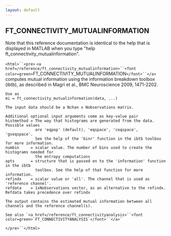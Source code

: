 ```yaml
---
layout: default
---
```


##  FT_CONNECTIVITY_MUTUALINFORMATION

Note that this reference documentation is identical to the help that is displayed in MATLAB when you type "help ft_connectivity_mutualinformation".

`<html>``<pre>`
    `<a href=/reference/ft_connectivity_mutualinformation>``<font color=green>`FT_CONNECTIVITY_MUTUALINFORMATION`</font>``</a>` computes mutual information using the information
    breakdown toolbox (ibtb), as described in Magri et al., BMC Neuroscience 2009,
    1471-2202.
 
    Use as
    mi = ft_connectivity_mutualinformation(data, ...)
 
    The input data should be a Nchan x Nobservations matrix.
 
    Additional optional input arguments come as key-value pair
    histmethod = The way that histograms are generated from the data. Possible values
                 are 'eqpop' (default), 'eqspace', 'ceqspace', 'gseqspace'.
                 See the help of the 'binr' function in the ibtb toolbox for more information.
    numbin     = scalar value. The number of bins used to create the histograms needed for
                 the entropy computations
    opts       = structure that is passed on to the 'information' function in the ibtb
                 toolbox. See the help of that function for more information.
    refindx    = scalar value or 'all'. The channel that is used as 'reference channel'.
    refdata    = 1xNobservations vector, as an alternative to the refindx. Refdata takes precedence over refindx
 
    The output contains the estimated mutual information between all channels and the reference channel(s).
 
    See also `<a href=/reference/ft_connectivityanalysis>``<font color=green>`FT_CONNECTIVITYANALYSIS`</font>``</a>`
`</pre>``</html>`

